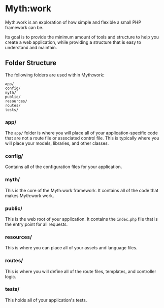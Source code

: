 # Myth:work

Myth:work is an exploration of how simple and flexible a small PHP framework can be.

Its goal is to provide the minimum amount of tools and structure to help you create a web application,
while providing a structure that is easy to understand and maintain.

## Folder Structure

The following folders are used within Myth:work:

```
app/
config/
myth/
public/
resources/
routes/
tests/
```

### app/

The `app/` folder is where you will place all of your application-specific code that are not a route file or associated control file.
This is typically where you will place your models, libraries, and other classes.

### config/

Contains all of the configuration files for your application.

### myth/

This is the core of the Myth:work framework. It contains all of the code that makes Myth:work work.

### public/

This is the web root of your application. It contains the `index.php` file that is the entry point for all requests.

### resources/

This is where you can place all of your assets and language files.

### routes/

This is where you will define all of the route files, templates, and controller logic.

### tests/

This holds all of your application's tests.
